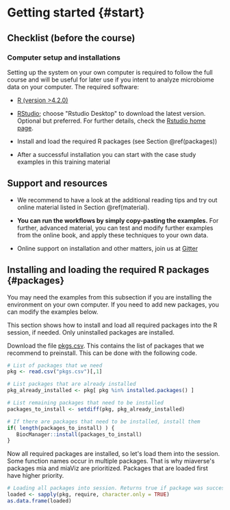 # Getting started {#start}

## Checklist (before the course)

### Computer setup and installations

Setting up the system on your own computer is required to follow the full course and will be useful for later use if you intent to analyze microbiome data on your computer. The required software:

* [R (version >4.2.0)](https://www.r-project.org/) 

* [RStudio](https://www.rstudio.com/products/rstudio/download/);
  choose "Rstudio Desktop" to download the latest version. Optional
  but preferred. For further details, check the [Rstudio home
  page](https://www.rstudio.com/).

* Install and load the required R packages (see Section \@ref(packages))

* After a successful installation you can start with the
  case study examples in this training material


## Support and resources

 * We recommend to have a look at the additional reading tips and try out online material listed in Section \@ref(material).

 * **You can run the workflows by simply copy-pasting the examples.**
For further, advanced material, you can test and modify further
examples from the online book, and apply these techniques to your own
data.

 * Online support on installation and other matters, join us at [Gitter](https://gitter.im/microbiome/miaverse?utm_source=badge&utm_medium=badge&utm_campaign=pr-badge&utm_content=badge)


## Installing and loading the required R packages {#packages}

You may need the examples from this subsection if you are installing
the environment on your own computer. If you need to add new packages,
you can modify the examples below.

This section shows how to install and load all required packages into
the R session, if needed. Only uninstalled packages are installed.

Download the file [pkgs.csv](pkgs.csv). This contains the list of
packages that we recommend to preinstall. This can be done with the
following code.


```r
# List of packages that we need
pkg <- read.csv("pkgs.csv")[,1]

# List packages that are already installed
pkg_already_installed <- pkg[ pkg %in% installed.packages() ]

# List remaining packages that need to be installed
packages_to_install <- setdiff(pkg, pkg_already_installed)
```


```r
# If there are packages that need to be installed, install them 
if( length(packages_to_install) ) {
   BiocManager::install(packages_to_install)
}
```

Now all required packages are installed, so let's load them into the session.
Some function names occur in multiple packages. That is why miaverse's packages
mia and miaViz are prioritized. Packages that are loaded first have higher priority.


```r
# Loading all packages into session. Returns true if package was successfully loaded.
loaded <- sapply(pkg, require, character.only = TRUE)
as.data.frame(loaded)
```



